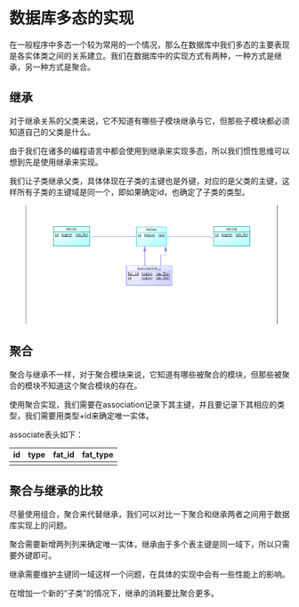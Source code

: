 # 数据库多态的实现

在一般程序中多态一个较为常用的一个情况，那么在数据库中我们多态的主要表现是各实体类之间的关系建立。我们在数据库中的实现方式有两种，一种方式是继承，另一种方式是聚合。

## 继承

对于继承关系的父类来说，它不知道有哪些子模块继承与它，但那些子模块都必须知道自己的父类是什么。

由于我们在诸多的编程语言中都会使用到继承来实现多态，所以我们惯性思维可以想到先是使用继承来实现。

我们让子类继承父类，具体体现在子类的主键也是外键，对应的是父类的主键，这样所有子类的主键域是同一个，即如果确定id，也确定了子类的类型。

![inherit](./inherit.png)

## 聚合

聚合与继承不一样，对于聚合模块来说，它知道有哪些被聚合的模块，但那些被聚合的模块不知道这个聚合模块的存在。

使用聚合实现，我们需要在association记录下其主键，并且要记录下其相应的类型，我们需要用类型+id来确定唯一实体。

associate表头如下：

| id   | type | fat_id | fat_type |
| ---- | ---- | ------ | -------- |
|      |      |        |          |

## 聚合与继承的比较

尽量使用组合，聚合来代替继承，我们可以对比一下聚合和继承两者之间用于数据库实现上的问题。

聚合需要新增两列列来确定唯一实体，继承由于多个表主键是同一域下，所以只需要外键即可。

继承需要维护主键同一域这样一个问题，在具体的实现中会有一些性能上的影响。

在增加一个新的“子类”的情况下，继承的消耗要比聚合更多。